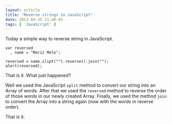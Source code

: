```yaml
---
layout: article
title: "Reverse strings in JavaScript"
date: 2013-04-25 11:40:45
tags: [ 'JavaScript' ]
---
```


Today a simple way to reverse string in JavaScript.

    var reversed
      , name = "Mariz Melo";
		
    reversed = name.slipt("").reverse().join("");
    alert(reversed);

That is it. What just happened?

Well we used the JavaScript <code>split</code> method to convert our string into an Array of words. After that we used the <code>reversed</code> method to reverse the order of those words in our newly created Array. Finally, we used the method <code>join</code> to convert the Array into a string again (now with the words in reverse order).

That is it. 
		
		